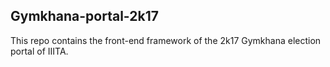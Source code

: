 ## Gymkhana-portal-2k17
This repo contains the front-end framework of the 2k17 Gymkhana election portal of IIITA.

